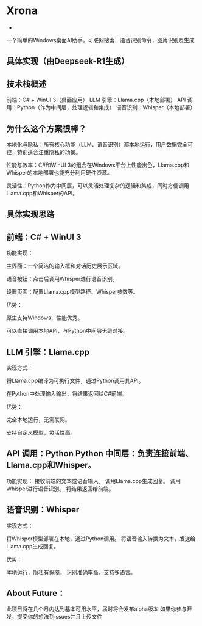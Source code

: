 # Xrona
-
一个简单的Windows桌面AI助手，可联网搜索，语音识别命令，图片识别及生成

具体实现（由Deepseek-R1生成）
-
技术栈概述
-
前端：C# + WinUI 3（桌面应用）
LLM 引擎：Llama.cpp（本地部署）
API 调用：Python（作为中间层，处理逻辑和集成）
语音识别：Whisper（本地部署）

为什么这个方案很棒？
-
本地化与隐私：所有核心功能（LLM、语音识别）都本地运行，用户数据完全可控，特别适合注重隐私的场景。

性能与效率：C#和WinUI 3的组合在Windows平台上性能出色，Llama.cpp和Whisper的本地部署也能充分利用硬件资源。

灵活性：Python作为中间层，可以灵活处理复杂的逻辑和集成，同时方便调用Llama.cpp和Whisper的API。

具体实现思路
-
前端：C# + WinUI 3
-

功能实现：

主界面：一个简洁的输入框和对话历史展示区域。

语音按钮：点击后调用Whisper进行语音识别。

设置页面：配置Llama.cpp模型路径、Whisper参数等。

优势：

原生支持Windows，性能优秀。

可以直接调用本地API，与Python中间层无缝对接。

LLM 引擎：Llama.cpp
-

实现方式：

将Llama.cpp编译为可执行文件，通过Python调用其API。

在Python中处理输入输出，将结果返回给C#前端。

优势：

完全本地运行，无需联网。

支持自定义模型，灵活性高。

API 调用：Python
Python 中间层：负责连接前端、Llama.cpp和Whisper。
-
功能实现：
接收前端的文本或语音输入。
调用Llama.cpp生成回复。
调用Whisper进行语音识别。
将结果返回给前端。


语音识别：Whisper
-
实现方式：

将Whisper模型部署在本地，通过Python调用。
将语音输入转换为文本，发送给Llama.cpp生成回复。

优势：

本地运行，隐私有保障。
识别准确率高，支持多语言。

About Future：
-
此项目将在几个月内达到基本可用水平，届时将会发布alpha版本
如果你参与开发，提交你的想法到issues并且上传文件
